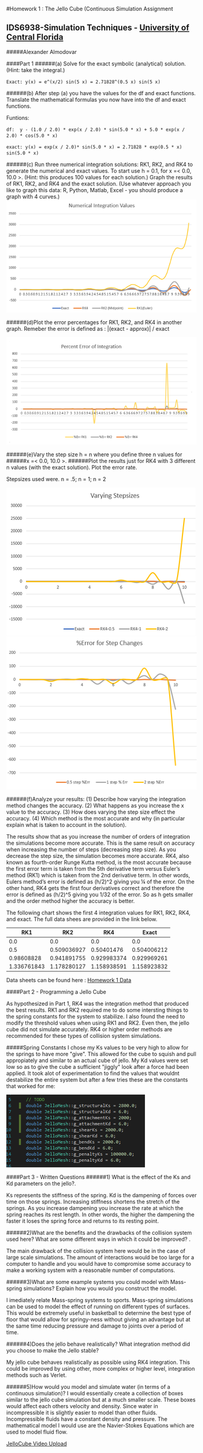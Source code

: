 #Homework 1 : The Jello Cube (Continuous Simulation Assignment
## IDS6938-Simulation Techniques - [University of Central Florida](http://www.ist.ucf.edu/grad/)

#####Alexander Almodovar

####Part 1
######(a) Solve for the exact symbolic (analytical) solution. (Hint: take the integral.)
~~~
Exact: y(x) = e^(x/2) sin(5 x) = 2.71828^(0.5 x) sin(5 x)
~~~
######(b) After step (a) you have the values for the df and exact functions. Translate the mathematical formulas you now have into the df and exact functions.

Funtions: 
~~~
df:  y - (1.0 / 2.0) * exp(x / 2.0) * sin(5.0 * x) + 5.0 * exp(x / 2.0) * cos(5.0 * x)
~~~
~~~
exact: y(x) = exp(x / 2.0)* sin(5.0 * x) = 2.71828 * exp(0.5 * x) sin(5.0 * x)
~~~
######(c) Run three numerical integration solutions: RK1, RK2, and RK4 to generate the numerical and exact values. To start use h = 0.1, for x =< 0.0, 10.0 >. (Hint: this produces 100 values for each solution.) Graph the results of RK1, RK2, and RK4 and the exact solution. (Use whatever approach you like to graph this data: R, Python, Matlab, Excel - you should produce a graph with 4 curves.)
![](images/NumericalIntegrationValues.PNG?raw=true)

######(d)Plot the error percentages for RK1, RK2, and RK4 in another graph. Remeber the error is defined as : |(exact - approx)| / exact

![](images/PercentErrorIntegration.PNG?raw=true)

######(e)Vary the step size h = n where you define three n values for 
######x =< 0.0, 10.0 >.
######Plot the results just for RK4 with 3 different n values (with the exact solution). Plot the error rate.

Stepsizes used were. n = .5; n = 1; n = 2

![](images/VaryingStepsizes.PNG?raw=true)
![](images/PercentErrorforVaryingSteps.PNG?raw=true)

######(f)Analyze your results: (1) Describe how varying the integration method changes the accuracy. (2) What happens as you increase the x value to the accuracy. (3) How does varying the step size effect the accuracy. (4) Which method is the most accurate and why (in particular explain what is taken to account in the solution).

The results show that as you increase the number of orders of integration the simulations become more accurate. This is the same result on accuracy when increasing the number of steps (decreasing step size). As you decrease the step size, the simulation becomes more accurate. RK4, also known as fourth-order Runge Kutta method, is the most accurate because the first error term is taken from the 5th derivative term versus Euler’s method (RK1)  which is taken from the 2nd derivative term. In other words, Eulers method’s error is defined as (h/2)^2 giving you ¼ of the error. On the other hand, RK4 gets the first four derivatives correct and therefore the error is defined as (h/2)^5 giving you 1/32 of the error. So as h gets smaller and the order method higher the accuracy is better.

The following chart shows the first 4 integration values for RK1, RK2, RK4, and exact. The full data shees are provided in the link below.

| RK1  | RK2 | RK4 | Exact |
| ------------- | ------------- | ------------- | ------------- |
| 0.0  | 0.0 | 0.0 | 0.0 |
| 0.5  | 0.509036927  | 0.50401476| 0.504006212 | 
| 0.98608828  | 0.941891755 | 0.929983374 | 0.929969261 | 
| 1.336761843  | 1.178280127 | 1.158938591 | 1.158923832 | 
Data sheets can be found here : [Homework 1 Data](IntegrationData.xls)

####Part 2 - Programming a Jello Cube

As hypothesized in Part 1, RK4 was the integration method that produced the best results. RK1 and RK2 required me to do some intersting things to the spring constants for the system to stabilize. I also found the need to modify the threshold values when using RK1 and RK2. Even then, the jello cube did not simulate accurately. RK4 or higher order methods are recommended for these types of collision system simulations. 

#####Spring Constants
I chose my Ks values to be very high to allow for the springs to have more "give". This allowed for the cube to squish and pull appropiately and similar to an actual cube of jello. My Kd values were set low so as to give the cube a sufficient "jiggly" look after a force had been applied. It took alot of experimentation to find the values that wouldnt destabilize the entire system but after a few tries these are the constants that worked for me:

![](images/SpringConstants.PNG?raw=true)

####Part 3 - Written Questions
######1) What is the effect of the Ks and Kd parameters on the jello?.

Ks represents the stiffness of the spring. Kd is the dampening of forces over time on those springs. Increasing stiffness shortens the stretch of the springs. As you increase dampening you increase the rate at which the spring reaches its rest length. In other words,  the higher the dampening the faster it loses the spring force and returns to its resting point.

######2)What are the benefits and the drawbacks of the collision system used here? What are some different ways in which it could be improved? .

The main drawback of the collision system here would be in the case of large scale simulations. The amount of interactions would be too large for a computer to handle and you would have to compromise some accuracy to make a working system with a reasonable number of computations.

######3)What are some example systems you could model with Mass-spring simulations? Explain how you would you construct the model.

I imediately relate Mass-spring systems to sports. Mass-spring simulations can be used to model the effect of running on different types of surfaces. This would be extremely useful in basketball to determine the best type of floor that would allow for springy-ness without giving an advantage but at the same time reducing pressure and damage to joints over a period of time.

######4)Does the jello behave realistically? What integration method did you choose to make the Jello stable?

My jello cube behaves realistically as possible using RK4 integration. This could be improved by using other, more complex or higher level, integration methods such as Verlet.

######5)How would you model and simulate water (in terms of a continuous simulation)? 
I would essentially create a collection of boxes similar to the jello cube simulation but at a much smaller scale. These boxes would affect each others velocity and density. Since water in incompressible it is slightly easier to model than other fluids. Incompressible fluids have a constant density and pressure. The mathematical model I would use are the Navier-Stokes Equations which are used to model fluid flow. 

[JelloCube Video Upload](https://youtu.be/3DZxEv-z7JM)


